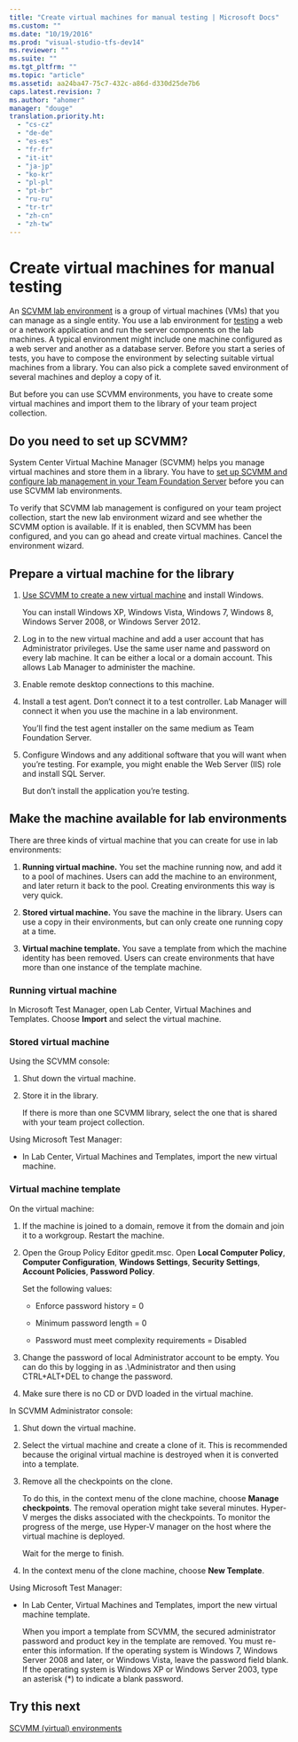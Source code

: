 ```yaml
---
title: "Create virtual machines for manual testing | Microsoft Docs"
ms.custom: ""
ms.date: "10/19/2016"
ms.prod: "visual-studio-tfs-dev14"
ms.reviewer: ""
ms.suite: ""
ms.tgt_pltfrm: ""
ms.topic: "article"
ms.assetid: aa24ba47-75c7-432c-a86d-d330d25de7b6
caps.latest.revision: 7
ms.author: "ahomer"
manager: "douge"
translation.priority.ht: 
  - "cs-cz"
  - "de-de"
  - "es-es"
  - "fr-fr"
  - "it-it"
  - "ja-jp"
  - "ko-kr"
  - "pl-pl"
  - "pt-br"
  - "ru-ru"
  - "tr-tr"
  - "zh-cn"
  - "zh-tw"
---
```

# Create virtual machines for manual testing
An [SCVMM lab environment](../test/scvmm--virtual--environments.md) is a group of virtual machines (VMs) that you can manage as a single entity. You use a lab environment for [testing](../test/test-apps-early-and-often.md) a web or a network application and run the server components on the lab machines. A typical environment might include one machine configured as a web server and another as a database server. Before you start a series of tests, you have to compose the environment by selecting suitable virtual machines from a library. You can also pick a complete saved environment of several machines and deploy a copy of it.  
  
 But before you can use SCVMM environments, you have to create some virtual machines and import them to the library of your team project collection.  
  
## Do you need to set up SCVMM?  
 System Center Virtual Machine Manager (SCVMM) helps you manage virtual machines and store them in a library. You have to [set up SCVMM and configure lab management in your Team Foundation Server](../test/configure-lab-management-for-scvmm-environments.md) before you can use SCVMM lab environments.  
  
 To verify that SCVMM lab management is configured on your team project collection, start the new lab environment wizard and see whether the SCVMM option is available. If it is enabled, then SCVMM has been configured, and you can go ahead and create virtual machines. Cancel the environment wizard.  
  
## Prepare a virtual machine for the library  
  
1.  [Use SCVMM to create a new virtual machine](http://technet.microsoft.com/library/cc917897.aspx) and install Windows.  
  
     You can install Windows XP, Windows Vista, Windows 7, Windows 8, Windows Server 2008, or Windows Server 2012.  
  
2.  Log in to the new virtual machine and add a user account that has Administrator privileges. Use the same user name and password on every lab machine. It can be either a local or a domain account. This allows Lab Manager to administer the machine.  
  
3.  Enable remote desktop connections to this machine.  
  
4.  Install a test agent. Don’t connect it to a test controller. Lab Manager will connect it when you use the machine in a lab environment.  
  
     You’ll find the test agent installer on the same medium as Team Foundation Server.  
  
5.  Configure Windows and any additional software that you will want when you’re testing. For example, you might enable the Web Server (IIS) role and install SQL Server.  
  
     But don’t install the application you’re testing.  
  
## Make the machine available for lab environments  
 There are three kinds of virtual machine that you can create for use in lab environments:  
  
1.  **Running virtual machine.** You set the machine running now, and add it to a pool of machines. Users can add the machine to an environment, and later return it back to the pool. Creating environments this way is very quick.  
  
2.  **Stored virtual machine.** You save the machine in the library. Users can use a copy in their environments, but can only create one running copy at a time.  
  
3.  **Virtual machine template.** You save a template from which the machine identity has been removed. Users can create environments that have more than one instance of the template machine.  
  
### Running virtual machine  
 In Microsoft Test Manager, open Lab Center, Virtual Machines and Templates. Choose **Import** and select the virtual machine.  
  
### Stored virtual machine  
 Using the SCVMM console:  
  
1.  Shut down the virtual machine.  
  
2.  Store it in the library.  
  
     If there is more than one SCVMM library, select the one that is shared with your team project collection.  
  
 Using Microsoft Test Manager:  
  
-   In Lab Center, Virtual Machines and Templates, import the new virtual machine.  
  
### Virtual machine template  
 On the virtual machine:  
  
1.  If the machine is joined to a domain, remove it from the domain and join it to a workgroup. Restart the machine.  
  
2.  Open the Group Policy Editor gpedit.msc. Open **Local Computer Policy**, **Computer Configuration**, **Windows Settings**, **Security Settings**, **Account Policies**, **Password Policy**.  
  
     Set the following values:  
  
    -   Enforce password history = 0  
  
    -   Minimum password length = 0  
  
    -   Password must meet complexity requirements = Disabled  
  
3.  Change the password of local Administrator account to be empty. You can do this by logging in as .\Administrator and then using CTRL+ALT+DEL to change the password.  
  
4.  Make sure there is no CD or DVD loaded in the virtual machine.  
  
 In SCVMM Administrator console:  
  
1.  Shut down the virtual machine.  
  
2.  Select the virtual machine and create a clone of it. This is recommended because the original virtual machine is destroyed when it is converted into a template.  
  
3.  Remove all the checkpoints on the clone.  
  
     To do this, in the context menu of the clone machine, choose **Manage checkpoints**. The removal operation might take several minutes. Hyper-V merges the disks associated with the checkpoints. To monitor the progress of the merge, use Hyper-V manager on the host where the virtual machine is deployed.  
  
     Wait for the merge to finish.  
  
4.  In the context menu of the clone machine, choose **New Template**.  
  
 Using Microsoft Test Manager:  
  
-   In Lab Center, Virtual Machines and Templates, import the new virtual machine template.  
  
     When you import a template from SCVMM, the secured administrator password and product key in the template are removed. You must re-enter this information. If the operating system is Windows 7, Windows Server 2008 and later, or Windows Vista, leave the password field blank. If the operating system is Windows XP or Windows Server 2003, type an asterisk (*) to indicate a blank password.  
  
## Try this next  
 [SCVMM (virtual) environments](../test/scvmm--virtual--environments.md)